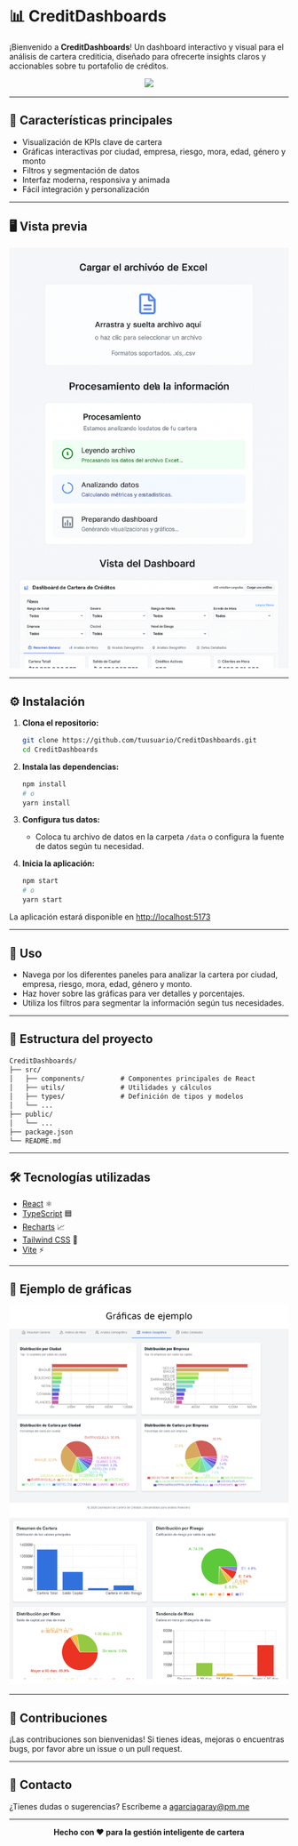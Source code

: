 # 📊 CreditDashboards

¡Bienvenido a **CreditDashboards**! Un dashboard interactivo y visual para el análisis de cartera crediticia, diseñado para ofrecerte insights claros y accionables sobre tu portafolio de créditos.

<p align="center">
  <img src="https://img.icons8.com/color/96/000000/combo-chart--v2.png" width="80"/>
</p>

---

## 🚀 Características principales

- Visualización de KPIs clave de cartera
- Gráficas interactivas por ciudad, empresa, riesgo, mora, edad, género y monto
- Filtros y segmentación de datos
- Interfaz moderna, responsiva y animada
- Fácil integración y personalización

---

## 🖥️ Vista previa

<p align="center">
  <img src="./docs/demo_dashboard.png" alt="Demo Dashboard" width="600"/>
</p>

---

## ⚙️ Instalación

1. **Clona el repositorio:**
   ```bash
   git clone https://github.com/tuusuario/CreditDashboards.git
   cd CreditDashboards
   ```
2. **Instala las dependencias:**
   ```bash
   npm install
   # o
   yarn install
   ```
3. **Configura tus datos:**
   - Coloca tu archivo de datos en la carpeta `/data` o configura la fuente de datos según tu necesidad.

4. **Inicia la aplicación:**
   ```bash
   npm start
   # o
   yarn start
   ```

La aplicación estará disponible en [http://localhost:5173](http://localhost:5173)

---

## 📝 Uso

- Navega por los diferentes paneles para analizar la cartera por ciudad, empresa, riesgo, mora, edad, género y monto.
- Haz hover sobre las gráficas para ver detalles y porcentajes.
- Utiliza los filtros para segmentar la información según tus necesidades.

---

## 📂 Estructura del proyecto

```
CreditDashboards/
├── src/
│   ├── components/         # Componentes principales de React
│   ├── utils/              # Utilidades y cálculos
│   ├── types/              # Definición de tipos y modelos
│   └── ...
├── public/
│   └── ...
├── package.json
└── README.md
```

---

## 🛠️ Tecnologías utilizadas

- [React](https://reactjs.org/) ⚛️
- [TypeScript](https://www.typescriptlang.org/) 🟦
- [Recharts](https://recharts.org/) 📈
- [Tailwind CSS](https://tailwindcss.com/) 💨
- [Vite](https://vitejs.dev/) ⚡

---

## 📸 Ejemplo de gráficas

<p align="center">
  <img src="./docs/demo_graficas.png" alt="Ejemplo de Gráficas" width="600"/>
</p>

---

## 🤝 Contribuciones

¡Las contribuciones son bienvenidas! Si tienes ideas, mejoras o encuentras bugs, por favor abre un issue o un pull request.

---

## 📧 Contacto

¿Tienes dudas o sugerencias? Escríbeme a [agarciagaray@pm.me](mailto:agarciagaray@pm.me)

---

<p align="center">
  <b>Hecho con ❤️ para la gestión inteligente de cartera</b>
</p> 
